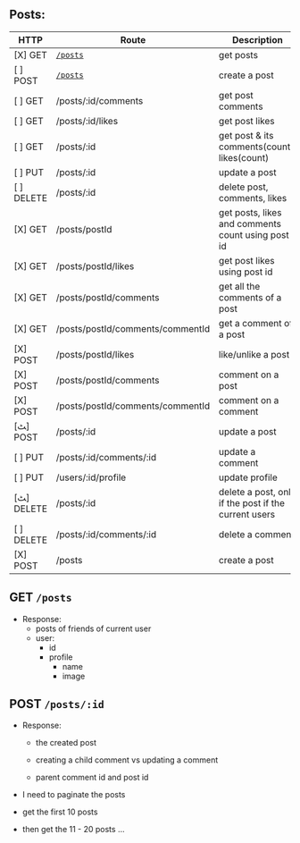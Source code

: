 ## Posts:

| HTTP       | Route                            | Description                                          |
| ---------- | -------------------------------- | ---------------------------------------------------- |
| [X] GET    | [`/posts`](#get-posts)           | get posts                                            |
| [ ] POST   | [`/posts`](#post-postsid)        | create a post                                        |
| [ ] GET    | /posts/:id/comments              | get post comments                                    |
| [ ] GET    | /posts/:id/likes                 | get post likes                                       |
| [ ] GET    | /posts/:id                       | get post & its comments(count), likes(count)         |
| [ ] PUT    | /posts/:id                       | update a post                                        |
| [ ] DELETE | /posts/:id                       | delete post, comments, likes                         |
| [X] GET    | /posts/postId                    | get posts, likes and comments count using post id    |
| [X] GET    | /posts/postId/likes              | get post likes using post id                         |
| [X] GET    | /posts/postId/comments           | get all the comments of a post                       |
| [X] GET    | /posts/postId/comments/commentId | get a comment of a post                              |
| [X] POST   | /posts/postId/likes              | like/unlike a post                                   |
| [X] POST   | /posts/postId/comments           | comment on a post                                    |
| [X] POST   | /posts/postId/comments/commentId | comment on a comment                                 |
| [ﭧ] POST   | /posts/:id                       | update a post                                        |
| [ ] PUT    | /posts/:id/comments/:id          | update a comment                                     |
| [ ] PUT    | /users/:id/profile               | update profile                                       |
| [ﭧ] DELETE | /posts/:id                       | delete a post, only if the post if the current users |
| [ ] DELETE | /posts/:id/comments/:id          | delete a comment                                     |
| [X] POST   | /posts                           | create a post                                        |

## GET `/posts`

- Response:
  - posts of friends of current user
  - user:
    - id
    - profile
      - name
      - image

## POST `/posts/:id`

- Response:

  - the created post

  - creating a child comment vs updating a comment

  - parent comment id and post id

- I need to paginate the posts
- get the first 10 posts
- then get the 11 - 20 posts ...
